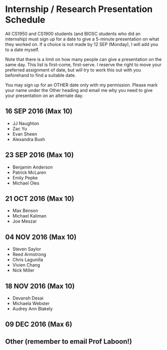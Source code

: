 # Internship / Research Presentation Schedule

All CS1950 and CS1900 students (and BIOSC students who did an internship) must sign up for a date to give a 5-minute presentation on what they worked on.  If a choice is not made by 12 SEP (Monday), I will add you to a date myself.

Note that there is a limit on how many people can give a presentation on the same day.  This list is first-come, first-serve.  I reserve the right to move your preferred assignment of date, but will try to work this out with you beforehand to find a suitable date.

You may sign up for an OTHER date only with my permission.  Please mark your name under the Other heading and email me why you need to give your presentation on an alternate day.

## 16 SEP 2016 (Max 10)
* JJ Naughton
* Zac Yu
* Evan Sheen
* Alexandra Bush

## 23 SEP 2016 (Max 10)
* Benjamin Anderson
* Patrick McLaren
* Emily Pepke
* Michael Oles

## 21 OCT 2016 (Max 10)
* Max Benson
* Michael Kaliman
* Joe Meszar

## 04 NOV 2016 (Max 10)
* Steven Saylor
* Reed Armstrong
* Chris Lagunilla
* Vivien Chang
* Nick Miller

## 18 NOV 2016 (Max 10)
* Devansh Desai
* Michaela Webster
* Audrey Ann Blakely

## 09 DEC 2016 (Max 6)

## Other (remember to email Prof Laboon!)

